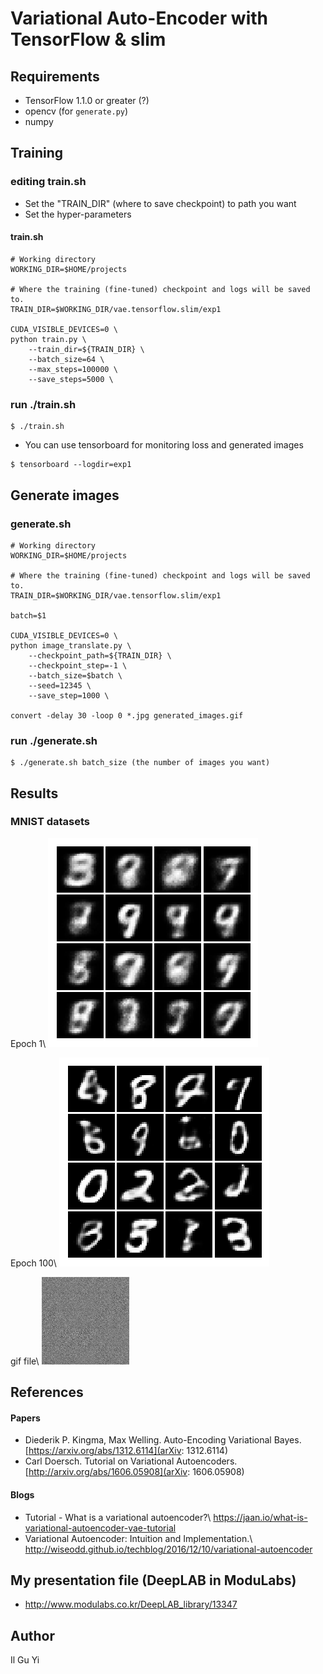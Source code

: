 # Variational Auto-Encoder with TensorFlow & slim

## Requirements
* TensorFlow 1.1.0 or greater (?)
* opencv (for `generate.py`)
* numpy

## Training
### editing train.sh
* Set the "TRAIN_DIR" (where to save checkpoint) to path you want
* Set the hyper-parameters

#### train.sh
```shell
# Working directory
WORKING_DIR=$HOME/projects

# Where the training (fine-tuned) checkpoint and logs will be saved to.
TRAIN_DIR=$WORKING_DIR/vae.tensorflow.slim/exp1

CUDA_VISIBLE_DEVICES=0 \
python train.py \
    --train_dir=${TRAIN_DIR} \
    --batch_size=64 \
    --max_steps=100000 \
    --save_steps=5000 \
```

### run ./train.sh
```shell
$ ./train.sh
```
* You can use tensorboard for monitoring loss and generated images
```shell
$ tensorboard --logdir=exp1
```

## Generate images
### generate.sh
```shell
# Working directory
WORKING_DIR=$HOME/projects

# Where the training (fine-tuned) checkpoint and logs will be saved to.
TRAIN_DIR=$WORKING_DIR/vae.tensorflow.slim/exp1

batch=$1

CUDA_VISIBLE_DEVICES=0 \
python image_translate.py \
    --checkpoint_path=${TRAIN_DIR} \
    --checkpoint_step=-1 \
    --batch_size=$batch \
    --seed=12345 \
    --save_step=1000 \

convert -delay 30 -loop 0 *.jpg generated_images.gif
```

### run ./generate.sh
```shell
$ ./generate.sh batch_size (the number of images you want)
```

## Results
### MNIST datasets
Epoch 1\\
![assets](assets/vae_1_epoch.png)
    
Epoch 100\\
![assets](assets/vae_100_epoch.png)

gif file\\
![assets](assets/generated_images.gif)

## References
#### Papers
* Diederik P. Kingma, Max Welling. Auto-Encoding Variational Bayes.
[https://arxiv.org/abs/1312.6114](arXiv: 1312.6114)
* Carl Doersch. Tutorial on Variational Autoencoders.
[http://arxiv.org/abs/1606.05908](arXiv: 1606.05908)

#### Blogs
* Tutorial - What is a variational autoencoder?\\
  <https://jaan.io/what-is-variational-autoencoder-vae-tutorial>
* Variational Autoencoder: Intuition and Implementation.\\
  <http://wiseodd.github.io/techblog/2016/12/10/variational-autoencoder>


## My presentation file (DeepLAB in ModuLabs)
* <http://www.modulabs.co.kr/DeepLAB_library/13347>


## Author
  Il Gu Yi
